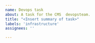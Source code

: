 ```yaml
---
name: Devops task
about: A task for the CMS  devopsteam.
title: "<Insert summary of task>"
labels: 'infrastructure'
assignees: ''

---
```



